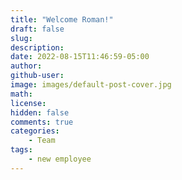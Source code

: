 ```yaml
---
title: "Welcome Roman!"
draft: false
slug:
description:
date: 2022-08-15T11:46:59-05:00
author:
github-user:
image: images/default-post-cover.jpg
math:
license:
hidden: false
comments: true
categories:
    - Team
tags:
    - new employee
---
```

